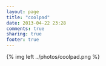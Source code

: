 ```yaml
---
layout: page
title: "coolpad"
date: 2013-04-22 23:28
comments: true
sharing: true
footer: true
---
```


{% img left ../photos/coolpad.png %}
